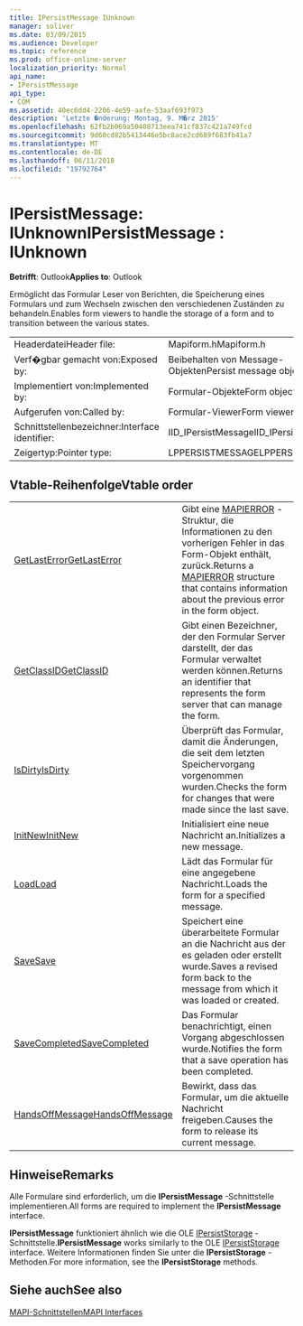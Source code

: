 ```yaml
---
title: IPersistMessage IUnknown
manager: soliver
ms.date: 03/09/2015
ms.audience: Developer
ms.topic: reference
ms.prod: office-online-server
localization_priority: Normal
api_name:
- IPersistMessage
api_type:
- COM
ms.assetid: 40ec6dd4-2206-4e59-aafe-53aaf693f973
description: 'Letzte �nderung: Montag, 9. M�rz 2015'
ms.openlocfilehash: 62fb2b069a50408713eea741cf837c421a749fcd
ms.sourcegitcommit: 9d60cd82b5413446e5bc8ace2cd689f683fb41a7
ms.translationtype: MT
ms.contentlocale: de-DE
ms.lasthandoff: 06/11/2018
ms.locfileid: "19792764"
---
```

# <a name="ipersistmessage--iunknown"></a><span data-ttu-id="da2b7-103">IPersistMessage: IUnknown</span><span class="sxs-lookup"><span data-stu-id="da2b7-103">IPersistMessage : IUnknown</span></span>

  
  
<span data-ttu-id="da2b7-104">**Betrifft**: Outlook</span><span class="sxs-lookup"><span data-stu-id="da2b7-104">**Applies to**: Outlook</span></span> 
  
<span data-ttu-id="da2b7-105">Ermöglicht das Formular Leser von Berichten, die Speicherung eines Formulars und zum Wechseln zwischen den verschiedenen Zuständen zu behandeln.</span><span class="sxs-lookup"><span data-stu-id="da2b7-105">Enables form viewers to handle the storage of a form and to transition between the various states.</span></span>
  
|||
|:-----|:-----|
|<span data-ttu-id="da2b7-106">Headerdatei</span><span class="sxs-lookup"><span data-stu-id="da2b7-106">Header file:</span></span>  <br/> |<span data-ttu-id="da2b7-107">Mapiform.h</span><span class="sxs-lookup"><span data-stu-id="da2b7-107">Mapiform.h</span></span>  <br/> |
|<span data-ttu-id="da2b7-108">Verf�gbar gemacht von:</span><span class="sxs-lookup"><span data-stu-id="da2b7-108">Exposed by:</span></span>  <br/> |<span data-ttu-id="da2b7-109">Beibehalten von Message-Objekten</span><span class="sxs-lookup"><span data-stu-id="da2b7-109">Persist message objects</span></span>  <br/> |
|<span data-ttu-id="da2b7-110">Implementiert von:</span><span class="sxs-lookup"><span data-stu-id="da2b7-110">Implemented by:</span></span>  <br/> |<span data-ttu-id="da2b7-111">Formular-Objekte</span><span class="sxs-lookup"><span data-stu-id="da2b7-111">Form objects</span></span>  <br/> |
|<span data-ttu-id="da2b7-112">Aufgerufen von:</span><span class="sxs-lookup"><span data-stu-id="da2b7-112">Called by:</span></span>  <br/> |<span data-ttu-id="da2b7-113">Formular-Viewer</span><span class="sxs-lookup"><span data-stu-id="da2b7-113">Form viewers</span></span>  <br/> |
|<span data-ttu-id="da2b7-114">Schnittstellenbezeichner:</span><span class="sxs-lookup"><span data-stu-id="da2b7-114">Interface identifier:</span></span>  <br/> |<span data-ttu-id="da2b7-115">IID_IPersistMessage</span><span class="sxs-lookup"><span data-stu-id="da2b7-115">IID_IPersistMessage</span></span>  <br/> |
|<span data-ttu-id="da2b7-116">Zeigertyp:</span><span class="sxs-lookup"><span data-stu-id="da2b7-116">Pointer type:</span></span>  <br/> |<span data-ttu-id="da2b7-117">LPPERSISTMESSAGE</span><span class="sxs-lookup"><span data-stu-id="da2b7-117">LPPERSISTMESSAGE</span></span>  <br/> |
   
## <a name="vtable-order"></a><span data-ttu-id="da2b7-118">Vtable-Reihenfolge</span><span class="sxs-lookup"><span data-stu-id="da2b7-118">Vtable order</span></span>

|||
|:-----|:-----|
|[<span data-ttu-id="da2b7-119">GetLastError</span><span class="sxs-lookup"><span data-stu-id="da2b7-119">GetLastError</span></span>](ipersistmessage-getlasterror.md) <br/> |<span data-ttu-id="da2b7-120">Gibt eine [MAPIERROR](mapierror.md) -Struktur, die Informationen zu den vorherigen Fehler in das Form-Objekt enthält, zurück.</span><span class="sxs-lookup"><span data-stu-id="da2b7-120">Returns a [MAPIERROR](mapierror.md) structure that contains information about the previous error in the form object.</span></span>  <br/> |
|[<span data-ttu-id="da2b7-121">GetClassID</span><span class="sxs-lookup"><span data-stu-id="da2b7-121">GetClassID</span></span>](ipersistmessage-getclassid.md) <br/> |<span data-ttu-id="da2b7-122">Gibt einen Bezeichner, der den Formular Server darstellt, der das Formular verwaltet werden können.</span><span class="sxs-lookup"><span data-stu-id="da2b7-122">Returns an identifier that represents the form server that can manage the form.</span></span>  <br/> |
|[<span data-ttu-id="da2b7-123">IsDirty</span><span class="sxs-lookup"><span data-stu-id="da2b7-123">IsDirty</span></span>](ipersistmessage-isdirty.md) <br/> |<span data-ttu-id="da2b7-124">Überprüft das Formular, damit die Änderungen, die seit dem letzten Speichervorgang vorgenommen wurden.</span><span class="sxs-lookup"><span data-stu-id="da2b7-124">Checks the form for changes that were made since the last save.</span></span>  <br/> |
|[<span data-ttu-id="da2b7-125">InitNew</span><span class="sxs-lookup"><span data-stu-id="da2b7-125">InitNew</span></span>](ipersistmessage-initnew.md) <br/> |<span data-ttu-id="da2b7-126">Initialisiert eine neue Nachricht an.</span><span class="sxs-lookup"><span data-stu-id="da2b7-126">Initializes a new message.</span></span>  <br/> |
|[<span data-ttu-id="da2b7-127">Load</span><span class="sxs-lookup"><span data-stu-id="da2b7-127">Load</span></span>](ipersistmessage-load.md) <br/> |<span data-ttu-id="da2b7-128">Lädt das Formular für eine angegebene Nachricht.</span><span class="sxs-lookup"><span data-stu-id="da2b7-128">Loads the form for a specified message.</span></span>  <br/> |
|[<span data-ttu-id="da2b7-129">Save</span><span class="sxs-lookup"><span data-stu-id="da2b7-129">Save</span></span>](ipersistmessage-save.md) <br/> |<span data-ttu-id="da2b7-130">Speichert eine überarbeitete Formular an die Nachricht aus der es geladen oder erstellt wurde.</span><span class="sxs-lookup"><span data-stu-id="da2b7-130">Saves a revised form back to the message from which it was loaded or created.</span></span>  <br/> |
|[<span data-ttu-id="da2b7-131">SaveCompleted</span><span class="sxs-lookup"><span data-stu-id="da2b7-131">SaveCompleted</span></span>](ipersistmessage-savecompleted.md) <br/> |<span data-ttu-id="da2b7-132">Das Formular benachrichtigt, einen Vorgang abgeschlossen wurde.</span><span class="sxs-lookup"><span data-stu-id="da2b7-132">Notifies the form that a save operation has been completed.</span></span>  <br/> |
|[<span data-ttu-id="da2b7-133">HandsOffMessage</span><span class="sxs-lookup"><span data-stu-id="da2b7-133">HandsOffMessage</span></span>](ipersistmessage-handsoffmessage.md) <br/> |<span data-ttu-id="da2b7-134">Bewirkt, dass das Formular, um die aktuelle Nachricht freigeben.</span><span class="sxs-lookup"><span data-stu-id="da2b7-134">Causes the form to release its current message.</span></span>  <br/> |
   
## <a name="remarks"></a><span data-ttu-id="da2b7-135">Hinweise</span><span class="sxs-lookup"><span data-stu-id="da2b7-135">Remarks</span></span>

<span data-ttu-id="da2b7-136">Alle Formulare sind erforderlich, um die **IPersistMessage** -Schnittstelle implementieren.</span><span class="sxs-lookup"><span data-stu-id="da2b7-136">All forms are required to implement the **IPersistMessage** interface.</span></span> 
  
 <span data-ttu-id="da2b7-137">**IPersistMessage** funktioniert ähnlich wie die OLE [IPersistStorage](http://msdn.microsoft.com/library/1c1a20fc-c101-4cbc-a7a6-30613aa387d7%28Office.15%29.aspx) -Schnittstelle.</span><span class="sxs-lookup"><span data-stu-id="da2b7-137">**IPersistMessage** works similarly to the OLE [IPersistStorage](http://msdn.microsoft.com/library/1c1a20fc-c101-4cbc-a7a6-30613aa387d7%28Office.15%29.aspx) interface.</span></span> <span data-ttu-id="da2b7-138">Weitere Informationen finden Sie unter die **IPersistStorage** -Methoden.</span><span class="sxs-lookup"><span data-stu-id="da2b7-138">For more information, see the **IPersistStorage** methods.</span></span> 
  
## <a name="see-also"></a><span data-ttu-id="da2b7-139">Siehe auch</span><span class="sxs-lookup"><span data-stu-id="da2b7-139">See also</span></span>



[<span data-ttu-id="da2b7-140">MAPI-Schnittstellen</span><span class="sxs-lookup"><span data-stu-id="da2b7-140">MAPI Interfaces</span></span>](mapi-interfaces.md)

